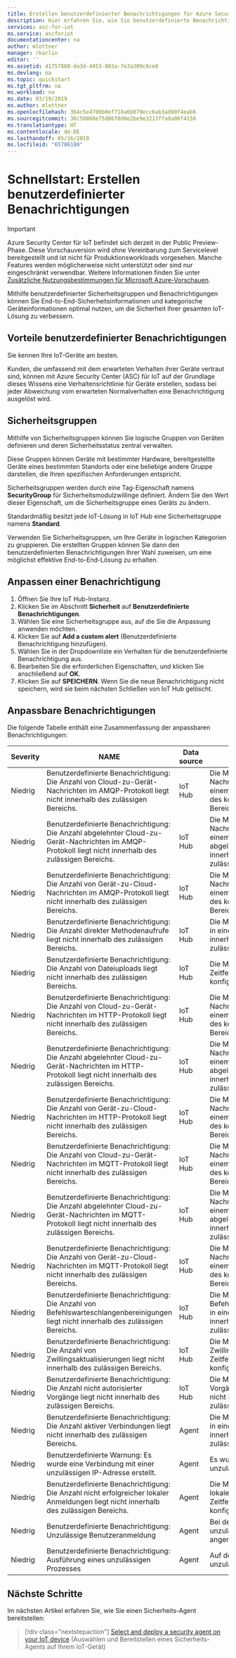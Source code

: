 ```yaml
---
title: Erstellen benutzerdefinierter Benachrichtigungen für Azure Security Center für IoT (Vorschauversion) | Microsoft-Dokumentation
description: Hier erfahren Sie, wie Sie benutzerdefinierte Benachrichtigungen für Azure Security Center für IoT erstellen und zuweisen.
services: asc-for-iot
ms.service: ascforiot
documentationcenter: na
author: mlottner
manager: rkarlin
editor: ''
ms.assetid: d1757868-da3d-4453-803a-7e3a309c8ce8
ms.devlang: na
ms.topic: quickstart
ms.tgt_pltfrm: na
ms.workload: na
ms.date: 03/19/2019
ms.author: mlottner
ms.openlocfilehash: 3b4c5e4700b0ef718a6b079ecc6ab3ad80f4eab6
ms.sourcegitcommit: 36c50860e75d86f0d0e2be9e3213ffa9a06f4150
ms.translationtype: HT
ms.contentlocale: de-DE
ms.lasthandoff: 05/16/2019
ms.locfileid: "65786180"
---
```

# <a name="quickstart-create-custom-alerts"></a>Schnellstart: Erstellen benutzerdefinierter Benachrichtigungen

> [!IMPORTANT]
> Azure Security Center für IoT befindet sich derzeit in der Public Preview-Phase.
> Diese Vorschauversion wird ohne Vereinbarung zum Servicelevel bereitgestellt und ist nicht für Produktionsworkloads vorgesehen. Manche Features werden möglicherweise nicht unterstützt oder sind nur eingeschränkt verwendbar. Weitere Informationen finden Sie unter [Zusätzliche Nutzungsbestimmungen für Microsoft Azure-Vorschauen](https://azure.microsoft.com/support/legal/preview-supplemental-terms/).

Mithilfe benutzerdefinierter Sicherheitsgruppen und Benachrichtigungen können Sie End-to-End-Sicherheitsinformationen und kategorische Geräteinformationen optimal nutzen, um die Sicherheit Ihrer gesamten IoT-Lösung zu verbessern. 

## <a name="why-use-custom-alerts"></a>Vorteile benutzerdefinierter Benachrichtigungen 

Sie kennen Ihre IoT-Geräte am besten.

Kunden, die umfassend mit dem erwarteten Verhalten ihrer Geräte vertraut sind, können mit Azure Security Center (ASC) für IoT auf der Grundlage dieses Wissens eine Verhaltensrichtlinie für Geräte erstellen, sodass bei jeder Abweichung vom erwarteten Normalverhalten eine Benachrichtigung ausgelöst wird.

## <a name="security-groups"></a>Sicherheitsgruppen

Mithilfe von Sicherheitsgruppen können Sie logische Gruppen von Geräten definieren und deren Sicherheitsstatus zentral verwalten.

Diese Gruppen können Geräte mit bestimmter Hardware, bereitgestellte Geräte eines bestimmten Standorts oder eine beliebige andere Gruppe darstellen, die Ihren spezifischen Anforderungen entspricht.

Sicherheitsgruppen werden durch eine Tag-Eigenschaft namens **SecurityGroup** für Sicherheitsmodulzwillinge definiert. Ändern Sie den Wert dieser Eigenschaft, um die Sicherheitsgruppe eines Geräts zu ändern.  

Standardmäßig besitzt jede IoT-Lösung in IoT Hub eine Sicherheitsgruppe namens **Standard**.

Verwenden Sie Sicherheitsgruppen, um Ihre Geräte in logischen Kategorien zu gruppieren. Die erstellten Gruppen können Sie dann den benutzerdefinierten Benachrichtigungen Ihrer Wahl zuweisen, um eine möglichst effektive End-to-End-Lösung zu erhalten. 

## <a name="customize-an-alert"></a>Anpassen einer Benachrichtigung

1. Öffnen Sie Ihre IoT Hub-Instanz. 
2. Klicken Sie im Abschnitt **Sicherheit** auf **Benutzerdefinierte Benachrichtigungen**. 
3. Wählen Sie eine Sicherheitsgruppe aus, auf die Sie die Anpassung anwenden möchten. 
4. Klicken Sie auf **Add a custom alert** (Benutzerdefinierte Benachrichtigung hinzufügen). 
5. Wählen Sie in der Dropdownliste ein Verhalten für die benutzerdefinierte Benachrichtigung aus. 
6. Bearbeiten Sie die erforderlichen Eigenschaften, und klicken Sie anschließend auf **OK**.
7. Klicken Sie auf **SPEICHERN**. Wenn Sie die neue Benachrichtigung nicht speichern, wird sie beim nächsten Schließen von IoT Hub gelöscht.

 
## <a name="alerts-available-for-customization"></a>Anpassbare Benachrichtigungen

Die folgende Tabelle enthält eine Zusammenfassung der anpassbaren Benachrichtigungen:

| Severity | NAME                                                                                                    | Data source | BESCHREIBUNG                                                                                                                                     |
|----------|---------------------------------------------------------------------------------------------------------|-------------|-------------------------------------------------------------------------------------------------------------------------------------------------|
| Niedrig      | Benutzerdefinierte Benachrichtigung: Die Anzahl von Cloud-zu-Gerät-Nachrichten im AMQP-Protokoll liegt nicht innerhalb des zulässigen Bereichs.          | IoT Hub     | Die Menge der Cloud-zu-Gerät-Nachrichten (AMQP-Protokoll) in einem Zeitfenster liegt nicht innerhalb des konfigurierten zulässigen Bereichs.                                  |
| Niedrig      | Benutzerdefinierte Benachrichtigung: Die Anzahl abgelehnter Cloud-zu-Gerät-Nachrichten im AMQP-Protokoll liegt nicht innerhalb des zulässigen Bereichs. | IoT Hub     | Die Menge der Cloud-zu-Gerät-Nachrichten (AMQP-Protokoll), die in einem Zeitfenster durch das Gerät abgelehnt wurden, liegt nicht innerhalb des konfigurierten zulässigen Bereichs. |
| Niedrig      | Benutzerdefinierte Benachrichtigung: Die Anzahl von Gerät-zu-Cloud-Nachrichten im AMQP-Protokoll liegt nicht innerhalb des zulässigen Bereichs.          | IoT Hub     | Die Menge der Gerät-zu-Cloud-Nachrichten (AMQP-Protokoll) in einem Zeitfenster liegt nicht innerhalb des konfigurierten zulässigen Bereichs.                                  |
| Niedrig      | Benutzerdefinierte Benachrichtigung: Die Anzahl direkter Methodenaufrufe liegt nicht innerhalb des zulässigen Bereichs.                              | IoT Hub     | Die Menge direkter Methodenaufrufe in einem Zeitfenster liegt nicht innerhalb des konfigurierten zulässigen Bereichs.                                                     |
| Niedrig      | Benutzerdefinierte Benachrichtigung: Die Anzahl von Dateiuploads liegt nicht innerhalb des zulässigen Bereichs.                                       | IoT Hub     | Die Menge der Dateiuploads in einem Zeitfenster liegt nicht innerhalb des konfigurierten zulässigen Bereichs.                                                              |
| Niedrig      | Benutzerdefinierte Benachrichtigung: Die Anzahl von Cloud-zu-Gerät-Nachrichten im HTTP-Protokoll liegt nicht innerhalb des zulässigen Bereichs.          | IoT Hub     | Die Menge der Cloud-zu-Gerät-Nachrichten (HTTP-Protokoll) in einem Zeitfenster liegt nicht innerhalb des konfigurierten zulässigen Bereichs.                                  |
| Niedrig      | Benutzerdefinierte Benachrichtigung: Die Anzahl abgelehnter Cloud-zu-Gerät-Nachrichten im HTTP-Protokoll liegt nicht innerhalb des zulässigen Bereichs. | IoT Hub     | Die Menge der Cloud-zu-Gerät-Nachrichten (HTTP-Protokoll), die in einem Zeitfenster durch das Gerät abgelehnt wurden, liegt nicht innerhalb des konfigurierten zulässigen Bereichs. |
| Niedrig      | Benutzerdefinierte Benachrichtigung: Die Anzahl von Gerät-zu-Cloud-Nachrichten im HTTP-Protokoll liegt nicht innerhalb des zulässigen Bereichs.          | IoT Hub     | Die Menge der Gerät-zu-Cloud-Nachrichten (HTTP-Protokoll) in einem Zeitfenster liegt nicht innerhalb des konfigurierten zulässigen Bereichs.                                  |
| Niedrig      | Benutzerdefinierte Benachrichtigung: Die Anzahl von Cloud-zu-Gerät-Nachrichten im MQTT-Protokoll liegt nicht innerhalb des zulässigen Bereichs.          | IoT Hub     | Die Menge der Cloud-zu-Gerät-Nachrichten (MQTT-Protokoll) in einem Zeitfenster liegt nicht innerhalb des konfigurierten zulässigen Bereichs.                                  |
| Niedrig      | Benutzerdefinierte Benachrichtigung: Die Anzahl abgelehnter Cloud-zu-Gerät-Nachrichten im MQTT-Protokoll liegt nicht innerhalb des zulässigen Bereichs. | IoT Hub     | Die Menge der Cloud-zu-Gerät-Nachrichten (MQTT-Protokoll), die in einem Zeitfenster durch das Gerät abgelehnt wurden, liegt nicht innerhalb des konfigurierten zulässigen Bereichs. |
| Niedrig      | Benutzerdefinierte Benachrichtigung: Die Anzahl von Gerät-zu-Cloud-Nachrichten im MQTT-Protokoll liegt nicht innerhalb des zulässigen Bereichs.          | IoT Hub     | Die Menge der Gerät-zu-Cloud-Nachrichten (MQTT-Protokoll) in einem Zeitfenster liegt nicht innerhalb des konfigurierten zulässigen Bereichs.                                  |
| Niedrig      | Benutzerdefinierte Benachrichtigung: Die Anzahl von Befehlswarteschlangenbereinigungen liegt nicht innerhalb des zulässigen Bereichs.                               | IoT Hub     | Die Menge der Befehlswarteschlangenbereinigungen in einem Zeitfenster liegt nicht innerhalb des konfigurierten zulässigen Bereichs.                                                      |
| Niedrig      | Benutzerdefinierte Benachrichtigung: Die Anzahl von Zwillingsaktualisierungen liegt nicht innerhalb des zulässigen Bereichs.                                       | IoT Hub     | Die Menge der Zwillingsaktualisierungen in einem Zeitfenster liegt nicht innerhalb des konfigurierten zulässigen Bereichs.                                                              |
| Niedrig      | Benutzerdefinierte Benachrichtigung: Die Anzahl nicht autorisierter Vorgänge liegt nicht innerhalb des zulässigen Bereichs.                            | IoT Hub     | Die Menge nicht autorisierter Vorgänge in einem Zeitfenster liegt nicht innerhalb des konfigurierten zulässigen Bereichs.                                                   |
| Niedrig      | Benutzerdefinierte Benachrichtigung: Die Anzahl aktiver Verbindungen liegt nicht innerhalb des zulässigen Bereichs.                                        | Agent       | Die Menge der aktiven Verbindungen in einem Zeitfenster liegt nicht innerhalb des konfigurierten zulässigen Bereichs.                                                        |
| Niedrig      | Benutzerdefinierte Warnung: Es wurde eine Verbindung mit einer unzulässigen IP-Adresse erstellt.                              | Agent       | Es wurde eine Verbindung mit einer unzulässigen IP-Adresse erstellt.                                                                                  |
| Niedrig      | Benutzerdefinierte Benachrichtigung: Die Anzahl nicht erfolgreicher lokaler Anmeldungen liegt nicht innerhalb des zulässigen Bereichs.                                | Agent       | Die Menge der nicht erfolgreichen lokalen Anmeldungen in einem Zeitfenster liegt nicht innerhalb des konfigurierten zulässigen Bereichs.                                                       |
| Niedrig      | Benutzerdefinierte Benachrichtigung: Unzulässige Benutzeranmeldung                                                      | Agent       | Bei dem Gerät hat sich ein unzulässiger lokaler Benutzer angemeldet.                                                                                        |
| Niedrig      | Benutzerdefinierte Benachrichtigung: Ausführung eines unzulässigen Prozesses                                               | Agent       | Auf dem Gerät wurde ein unzulässiger Prozess ausgeführt. |          |

## <a name="next-steps"></a>Nächste Schritte

Im nächsten Artikel erfahren Sie, wie Sie einen Sicherheits-Agent bereitstellen:

> [!div class="nextstepaction"]
> [Select and deploy a security agent on your IoT device](how-to-deploy-agent.md) (Auswählen und Bereitstellen eines Sicherheits-Agents auf Ihrem IoT-Gerät)
